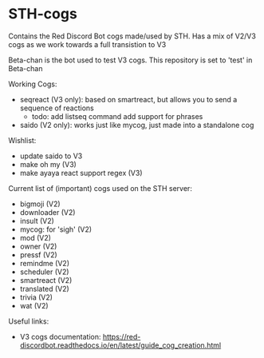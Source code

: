 # STH-cogs
Contains the Red Discord Bot cogs made/used by STH. 
Has a mix of V2/V3 cogs as we work towards a full transistion to V3 

Beta-chan is the bot used to test V3 cogs. This repository is set to 'test' in Beta-chan

Working Cogs:
- seqreact (V3 only): based on smartreact, but allows you to send a sequence of reactions
  - todo: add listseq command
          add support for phrases
- saido (V2 only): works just like mycog, just made into a standalone cog

Wishlist: 
- update saido to V3
- make oh my (V3)
- make ayaya react support regex (V3)

Current list of (important) cogs used on the STH server: 
- bigmoji (V2)
- downloader (V2)
- insult (V2)
- mycog: for 'sigh' (V2)
- mod (V2)
- owner (V2)
- pressf (V2)
- remindme (V2)
- scheduler (V2)
- smartreact (V2)
- translated (V2)
- trivia (V2)
- wat (V2)

Useful links:
- V3 cogs documentation: https://red-discordbot.readthedocs.io/en/latest/guide_cog_creation.html
